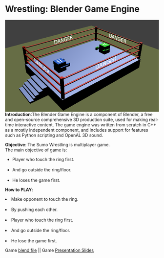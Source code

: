 # Wrestling: Blender Game Engine


<img src="https://github.com/SandeepLavhate/Wrestling_Blender_Game/blob/master/Wrestling_game.png" alt="alt text" width="550px" height="300px" align="right">

<b>Introduction</b>:The Blender Game Engine is a component of Blender, a free and open-source comprehensive 3D production suite, used for making real-time interactive content. The game engine was written from scratch in C++ as a mostly independent component, and includes support for features such as Python scripting and OpenAL 3D sound.

<b>Objective</b>: The Sumo Wrestling is multiplayer game.<br/>
The main objective of game is:
<ul>
  <li>Player who touch the ring first.</li><br/>
<li>And go outside the ring/floor.</li><br/>
<li>He loses the game first.</li>
  </ul>

<b>How to PLAY</b>:<br/>
<li>Make opponent to touch the ring.</li><br/>
<li>By pushing each other.</li><br/>
<li>Player who touch the ring first.</li><br/>
<li>And go outside the ring/floor.</li><br/>
<li>He lose the game first.

Game <a href="https://github.com/SandeepLavhate/Wrestling_Blender_Game/blob/master/Wrestling.blend">blend file</a> || Game <a href="https://github.com/SandeepLavhate/Wrestling_Blender_Game/blob/master/Sumo%20wrestling%20game.pdf">Presentation Slides</a>
